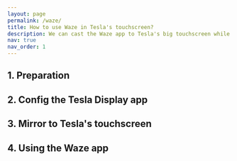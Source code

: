 ```yaml
---
layout: page
permalink: /waze/
title: How to use Waze in Tesla's touchscreen?
description: We can cast the Waze app to Tesla's big touchscreen while driving, and can even manipulate the Waze app on Tesla's touchscreen directly.
nav: true
nav_order: 1
---
```

<!-- _pages/waze.md -->
## 1. Preparation
## 2. Config the Tesla Display app
## 3. Mirror to Tesla's touchscreen
## 4. Using the Waze app

